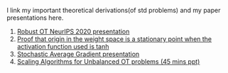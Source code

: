 I link my important theoretical derivations(of std problems) and my paper presentations here.
<ol>
<li> <a href="https://drive.google.com/file/d/1Nr0U7ba_pHt5WrlTYoQQuFsJ8b89ZMaj/view?usp=sharing">Robust OT NeurIPS 2020 presentation</a>
<li> <a href="https://drive.google.com/file/d/1sPslruwTXlcel-n3OU5lw9UDTKkKSmBH/view?usp=sharing">Proof that origin in the weight space is a stationary point when the activation function used is tanh</a>
<li> <a href="https://drive.google.com/file/d/1w1nkudMah4FeqjsWVEOHorkfI1Dy3tbu/view?usp=sharing">Stochastic Average Gradient presentation</a>
<li> <a href="https://drive.google.com/file/d/18AqW8evXsVFw45FcMt0IlEwu9_99Nu3J/view?usp=sharing">Scaling Algorithms for Unbalanced OT problems (45 mins ppt)</a>
</ol>
